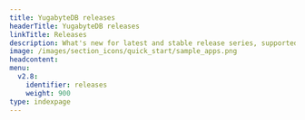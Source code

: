 ```yaml
---
title: YugabyteDB releases
headerTitle: YugabyteDB releases
linkTitle: Releases
description: What's new for latest and stable release series, supported releases, release support policy, and upcoming releases.
image: /images/section_icons/quick_start/sample_apps.png
headcontent:
menu:
  v2.8:
    identifier: releases
    weight: 900
type: indexpage
---
```

